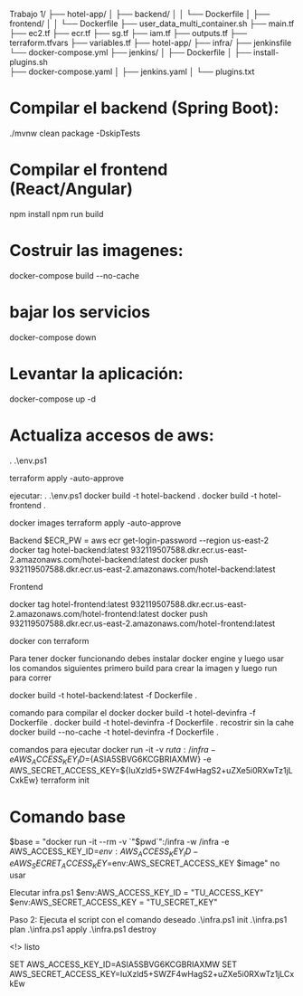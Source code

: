 
Trabajo 1/
├── hotel-app/
│   ├── backend/
│   │   └── Dockerfile
│   ├── frontend/
│   │   └── Dockerfile
├── user_data_multi_container.sh
├── main.tf
├── ec2.tf
├── ecr.tf
├── sg.tf
├── iam.tf
├── outputs.tf
├── terraform.tfvars
├── variables.tf
├── hotel-app/
├── infra/
├── jenkinsfile    
└── docker-compose.yml
├── jenkins/
│   ├── Dockerfile
│   ├── install-plugins.sh  
    ├── docker-compose.yaml
│   ├── jenkins.yaml
│   └── plugins.txt          




# Compilar el backend (Spring Boot):
./mvnw clean package -DskipTests
# Compilar el frontend (React/Angular)
npm install
npm run build
# Costruir las imagenes:
docker-compose build --no-cache
# bajar los servicios 
docker-compose down
# Levantar la aplicación:
docker-compose up -d

# Actualiza accesos de aws:
. .\env.ps1


terraform apply -auto-approve

ejecutar:
. .\env.ps1
docker build -t hotel-backend .
docker build -t hotel-frontend .

docker images
terraform apply -auto-approve

Backend
$ECR_PW = aws ecr get-login-password --region us-east-2
docker tag hotel-backend:latest 932119507588.dkr.ecr.us-east-2.amazonaws.com/hotel-backend:latest
docker push 932119507588.dkr.ecr.us-east-2.amazonaws.com/hotel-backend:latest

Frontend

docker tag hotel-frontend:latest 932119507588.dkr.ecr.us-east-2.amazonaws.com/hotel-frontend:latest
docker push 932119507588.dkr.ecr.us-east-2.amazonaws.com/hotel-frontend:latest

docker con terraform



Para tener docker funcionando debes instalar docker engine y luego usar los comandos siguientes primero build para crear la imagen y luego run para correr

docker build -t hotel-backend:latest -f Dockerfile .


comando para compilar el docker
docker build -t hotel-devinfra -f Dockerfile .
docker build -t hotel-devinfra -f Dockerfile .
recostrir sin la cahe
docker build --no-cache -t hotel-devinfra -f Dockerfile .


comandos para ejecutar
docker run -it -v ${ruta}:/infra -e AWS_ACCESS_KEY_ID=${ASIA5SBVG6KCGBRIAXMW} -e AWS_SECRET_ACCESS_KEY=${IuXzld5+SWZF4wHagS2+uZXe5i0RXwTz1jLCxkEw} terraform init
# Comando base
$base = "docker run -it --rm -v `"$pwd`":/infra -w /infra -e AWS_ACCESS_KEY_ID=$env:AWS_ACCESS_KEY_ID -e AWS_SECRET_ACCESS_KEY=$env:AWS_SECRET_ACCESS_KEY $image" no usar


Elecutar infra.ps1
$env:AWS_ACCESS_KEY_ID = "TU_ACCESS_KEY"
$env:AWS_SECRET_ACCESS_KEY = "TU_SECRET_KEY"

Paso 2: Ejecuta el script con el comando deseado
.\infra.ps1 init
.\infra.ps1 plan
.\infra.ps1 apply
.\infra.ps1 destroy


<!> listo

SET AWS_ACCESS_KEY_ID=ASIA5SBVG6KCGBRIAXMW
SET AWS_SECRET_ACCESS_KEY=IuXzld5+SWZF4wHagS2+uZXe5i0RXwTz1jLCxkEw